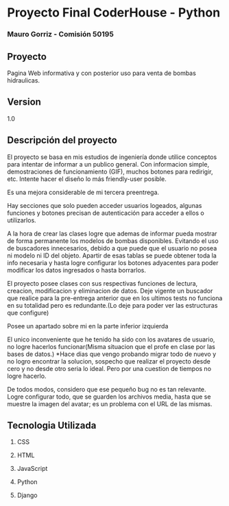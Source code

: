 
# Proyecto Final CoderHouse - Python
### Mauro Gorriz - Comisión 50195

## Proyecto
Pagina Web informativa y con posterior uso para venta de bombas hidraulicas.

## Version
1.0
## Descripción del proyecto
El proyecto se basa en mis estudios de ingeniería donde utilice conceptos para intentar de informar a un publico general. Con informacion simple, demostraciones de funcionamiento (GIF), muchos botones para redirigir, etc.
Intente hacer el diseño lo más friendly-user posible.

Es una mejora considerable de mi tercera preentrega.

Hay secciones que solo pueden acceder usuarios logeados, algunas funciones y botones precisan de autenticación para acceder a ellos o utilizarlos.

A la hora de crear las clases logre que ademas de informar pueda mostrar de forma permanente los modelos de bombas disponibles. Evitando el uso de buscadores innecesarios, debido a que puede que el usuario no posea ni modelo ni ID del objeto.
Apartir de esas tablas se puede obtener toda la info necesaria y hasta logre configurar los botones adyacentes para poder modificar los datos ingresados o hasta borrarlos.

El proyecto posee clases con sus respectivas funciones de lectura, creacion, modificacion y eliminacion de datos. Deje vigente un buscador que realice para la pre-entrega anterior que en los ultimos tests no funciona en su totalidad pero es redundante.(Lo deje para poder ver las estructuras que configure)

Posee un apartado sobre mi en la parte inferior izquierda

El unico inconveniente que he tenido ha sido con los avatares de usuario, no logre hacerlos funcionar(Misma situacion que el profe en clase por las bases de datos.) 
*Hace dias que vengo probando migrar todo de nuevo y no logro encontrar la solucion, sospecho que realizar el proyecto desde cero y no desde otro seria lo ideal. Pero por una cuestion de tiempos no logre hacerlo.

De todos modos, considero que ese pequeño bug no es tan relevante. Logre configurar todo, que se guarden los archivos media, hasta que se muestre la imagen del avatar; es un problema con el URL de las mismas.

## Tecnologia Utilizada

1. CSS
2. HTML
3. JavaScript
   
4. Python
5. Django
